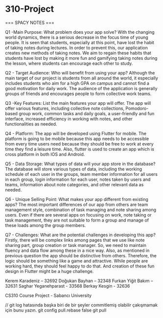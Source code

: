 # 310-Project
=== SPACY NOTES ===

Q1 -Main Purpose: What problem does your app solve?
With the changing world dynamics, there is a serious decrease in the focus time of young people. It is seen that
students, especially at this point, have lost the habit of taking notes during lectures. In order to prevent this, our
application creates new methods of taking notes. We aim to regain these habits that students have lost by making
it more fun and gamifying taking notes during the lesson, where students can encourage each other to study.

Q2 - Target Audience: Who will benefit from using your app?
Although the main target of our project is students from all around the world, it especially includes students who
aim for a high GPA on campus and cannot find a good motivation for daily work. The audience of the application
is generally groups of friends and encourages people to form collective work teams.

Q3 -Key Features: List the main features your app will offer.
The app will offer various features, including collective note collections, Pomodoro-based group work,
common tasks and daily goals, a user-friendly and fun interface, increased efficiency in working with notes,
and other functionalities as needed.

Q4 - Platform: The app will be developed using Flutter for mobile.
The platform is going to be mobile because this app needs to be accessible from every time users need because
they should be free to work at every time they find a leisure time. Also, flutter is used to create an app which is
cross platform in both IOS and Android.

Q5 - Data Storage: What types of data will your app store in the database?
The database will store various types of data, including the working schedule of each user in the groups, team
member information for all users in each group, login information for each user, notes taken by users and
teams, information about note categories, and other relevant data as needed.

Q6 - Unique Selling Point: What makes your app different from existing apps?
The most important differences of our app from others are team management style, combination of task
managing and note sharing among users. Even if there are several apps on focusing on work, note taking or
task management, they are not suitable to form a group and manage of these loads among the group
members.

Q7 - Challenges: What are the potential challenges in developing this app?
Firstly, there will be complex links among pages that we use like note sharing part, group creation or task
manager. So, we need to maintain fluency and data flow among these in a nice way.
Also, as mentioned in previous question the app should be distinctive from others. Therefore, the logic should
be something like a game and attractive. While people are working hard, they should feel happy to do that.
And creation of these fun design in Flutter might be a huge challenge.


Kerem Karadeniz – 32692 
Doğukan Bayhan – 32348 
Furkan Yiğit Bakım – 32631 
Saghar Yeganehparast - 33568
Berkay Kesgin - 32636

CS310 Course Project - Sabancı University


// git log hatasında başka biri de bir şeyler commitlemiş olabilir çakışmamak için bunu yazın.
git config pull.rebase false
git pull